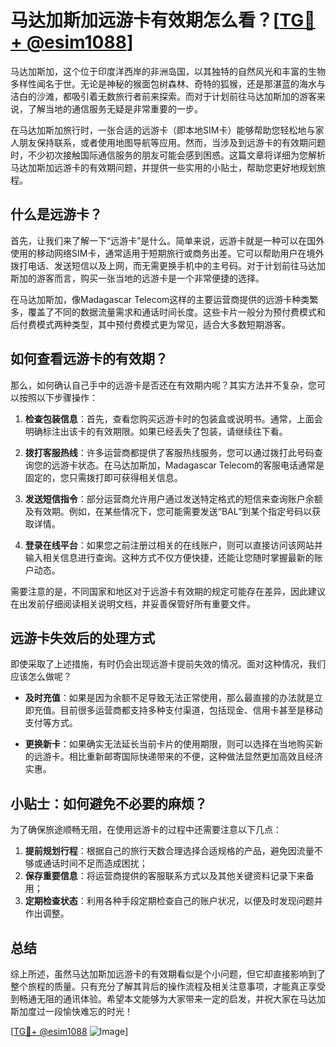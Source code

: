 # 马达加斯加远游卡有效期怎么看？[[TG💪+ @esim1088](https://t.me/s/esim1088)]

马达加斯加，这个位于印度洋西岸的非洲岛国，以其独特的自然风光和丰富的生物多样性闻名于世。无论是神秘的猴面包树森林、奇特的狐猴，还是那湛蓝的海水与洁白的沙滩，都吸引着无数旅行者前来探索。而对于计划前往马达加斯加的游客来说，了解当地的通信服务无疑是非常重要的一步。

在马达加斯加旅行时，一张合适的远游卡（即本地SIM卡）能够帮助您轻松地与家人朋友保持联系，或者使用地图导航等应用。然而，当涉及到远游卡的有效期问题时，不少初次接触国际通信服务的朋友可能会感到困惑。这篇文章将详细为您解析马达加斯加远游卡的有效期问题，并提供一些实用的小贴士，帮助您更好地规划旅程。

## 什么是远游卡？

首先，让我们来了解一下“远游卡”是什么。简单来说，远游卡就是一种可以在国外使用的移动网络SIM卡，通常适用于短期旅行或商务出差。它可以帮助用户在境外拨打电话、发送短信以及上网，而无需更换手机中的主号码。对于计划前往马达加斯加的游客而言，购买一张当地的远游卡是一个非常便捷的选择。

在马达加斯加，像Madagascar Telecom这样的主要运营商提供的远游卡种类繁多，覆盖了不同的数据流量需求和通话时间长度。这些卡片一般分为预付费模式和后付费模式两种类型，其中预付费模式更为常见，适合大多数短期游客。

## 如何查看远游卡的有效期？

那么，如何确认自己手中的远游卡是否还在有效期内呢？其实方法并不复杂，您可以按照以下步骤操作：

1. **检查包装信息**：首先，查看您购买远游卡时的包装盒或说明书。通常，上面会明确标注出该卡的有效期限。如果已经丢失了包装，请继续往下看。

2. **拨打客服热线**：许多运营商都提供了客服热线服务，您可以通过拨打此号码查询您的远游卡状态。在马达加斯加，Madagascar Telecom的客服电话通常是固定的，您只需拨打即可获得相关信息。

3. **发送短信指令**：部分运营商允许用户通过发送特定格式的短信来查询账户余额及有效期。例如，在某些情况下，您可能需要发送“BAL”到某个指定号码以获取详情。

4. **登录在线平台**：如果您之前注册过相关的在线账户，则可以直接访问该网站并输入相关信息进行查询。这种方式不仅方便快捷，还能让您随时掌握最新的账户动态。

需要注意的是，不同国家和地区对于远游卡有效期的规定可能存在差异，因此建议在出发前仔细阅读相关说明文档，并妥善保管好所有重要文件。

## 远游卡失效后的处理方式

即使采取了上述措施，有时仍会出现远游卡提前失效的情况。面对这种情况，我们应该怎么做呢？

- **及时充值**：如果是因为余额不足导致无法正常使用，那么最直接的办法就是立即充值。目前很多运营商都支持多种支付渠道，包括现金、信用卡甚至是移动支付等方式。
  
- **更换新卡**：如果确实无法延长当前卡片的使用期限，则可以选择在当地购买新的远游卡。相比重新邮寄国际快递带来的不便，这种做法显然更加高效且经济实惠。

## 小贴士：如何避免不必要的麻烦？

为了确保旅途顺畅无阻，在使用远游卡的过程中还需要注意以下几点：

1. **提前规划行程**：根据自己的旅行天数合理选择合适规格的产品，避免因流量不够或通话时间不足而造成困扰；
2. **保存重要信息**：将运营商提供的客服联系方式以及其他关键资料记录下来备用；
3. **定期检查状态**：利用各种手段定期检查自己的账户状况，以便及时发现问题并作出调整。

## 总结

综上所述，虽然马达加斯加远游卡的有效期看似是个小问题，但它却直接影响到了整个旅程的质量。只有充分了解其背后的操作流程及相关注意事项，才能真正享受到畅通无阻的通讯体验。希望本文能够为大家带来一定的启发，并祝大家在马达加斯加度过一段愉快难忘的时光！

[[TG💪+ @esim1088](https://t.me/s/esim1088) ![Image](https://i.postimg.cc/4NQfJmqS/Snipaste-2025-05-13-00-14-12.png)]